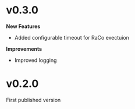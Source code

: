 # v0.3.0

**New Features**

* Added configurable timeout for RaCo exectuion

**Improvements**

* Improved logging

# v0.2.0

First published version
